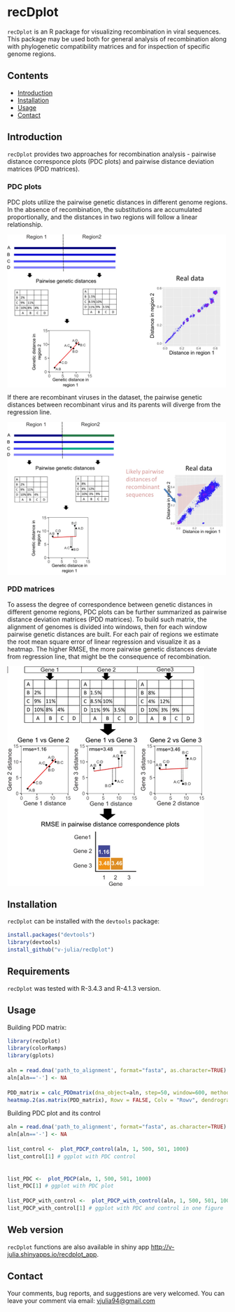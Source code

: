 # recDplot

`recDplot` is an R package for visualizing recombination in viral sequences. This package may be used both for general analysis of recombination along with phylogenetic compatibility matrices and for inspection of specific genome regions. 

## Contents

- [Introduction](#introduction)
- [Installation](#installation)
- [Usage](#usage)
- [Contact](#contact)


## Introduction

`recDplot` provides two approaches for recombination analysis - pairwise distance corresponce plots (PDC plots) and pairwise distance deviation matrices (PDD matrices).  

### PDC plots

PDC plots utilize the pairwise genetic distances in different genome regions. In the absence of recombination, the substitutions are accumulated proportionally, and the distances in two regions will follow a linear relationship.


<img src="https://github.com/v-julia/recDplot/blob/master/images/PDCP_norec_realdata.jpg" align="center" width=500/>


If there are recombinant viruses in the dataset, the pairwise genetic distances between recombinant virus and its parents will diverge from the regression line. 

<img src="https://github.com/v-julia/recDplot/blob/master/images/PDCP_rec_realdata.jpg" align="center" width=500/>

### PDD matrices

To assess the degree of correspondence between genetic distances in different genome regions, PDC plots can be further summarized as pairwise distance deviation matrices (PDD matrices). To build such matrix, the alignment of genomes is divided into windows, then for each window pairwise genetic distances are built. For each pair of regions we estimate the root mean square error of linear regression and visualize it as a heatmap. The higher RMSE, the more pairwise genetic distances deviate from regression line, that might be the consequence of recombination.


<img src="https://github.com/v-julia/recDplot/blob/master/images/PDD_matrix.jpg" align="center" width=450/>

## Installation

`recDplot` can be installed with the `devtools` package:
```R
install.packages("devtools")
library(devtools)
install_github("v-julia/recDplot")
```

## Requirements

`recDplot` was tested with R-3.4.3 and R-4.1.3 version.

## Usage

Building PDD matrix:

```R
library(recDplot)
library(colorRamps)
library(gplots)

aln = read.dna('path_to_alignment', format="fasta", as.character=TRUE)
aln[aln=='-'] <- NA

PDD_matrix = calc_PDDmatrix(dna_object=aln, step=50, window=600, method="pdist", modification="pairwise") #calculate PDD matrix
heatmap.2(as.matrix(PDD_matrix), Rowv = FALSE, Colv = "Rowv", dendrogram = 'none', col=matlab.like, main="PDD matrix", tracecol=NA) # visualize PDD matrix as a heatmap
```

Building PDC plot and its control

```R
aln = read.dna('path_to_alignment', format="fasta", as.character=TRUE)
aln[aln=='-'] <- NA

list_control <-  plot_PDCP_control(aln, 1, 500, 501, 1000)
list_control[1] # ggplot with PDC control


list_PDC <-  plot_PDCP(aln, 1, 500, 501, 1000)
list_PDC[1] # ggplot with PDC plot

list_PDCP_with_control <-  plot_PDCP_with_control(aln, 1, 500, 501, 1000)
list_PDCP_with_control[1] # ggplot with PDC and control in one figure


```


## Web version

`recDplot` functions are also available in shiny app  http://v-julia.shinyapps.io/recdplot_app.

## Contact
Your comments, bug reports, and suggestions are very welcomed. You can leave your comment via email: vjulia94@gmail.com
